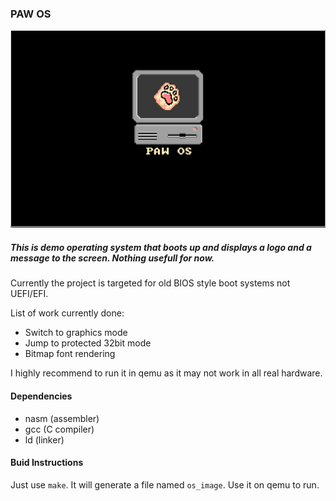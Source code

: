 ### PAW OS
![screen](https://github.com/Rudranil-Sarkar/PAW-OS/blob/master/Screenshots/screen.png)
##### This is demo operating system that boots up and displays a logo and a message to the screen. Nothing usefull for now.
Currently the project is targeted for old BIOS style boot systems not UEFI/EFI.

List of work currently done:
 - Switch to graphics mode
 - Jump to protected 32bit mode
 - Bitmap font rendering

I highly recommend to run it in qemu as it may not work in all real hardware.

#### Dependencies
 - nasm (assembler)
 - gcc (C compiler)
 - ld (linker)
    

#### Buid Instructions
Just use `make`. It will generate a file named `os_image`. Use it on qemu to run.
